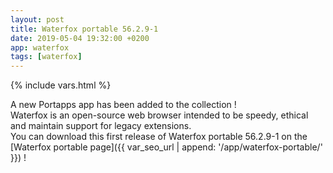```yaml
---
layout: post
title: Waterfox portable 56.2.9-1
date: 2019-05-04 19:32:00 +0200
app: waterfox
tags: [waterfox]
---
```

{% include vars.html %}

A new Portapps app has been added to the collection !<br />
Waterfox is an open-source web browser intended to be speedy, ethical and maintain support for legacy extensions.<br />
You can download this first release of Waterfox portable 56.2.9-1 on the [Waterfox portable page]({{ var_seo_url | append: '/app/waterfox-portable/' }}) !